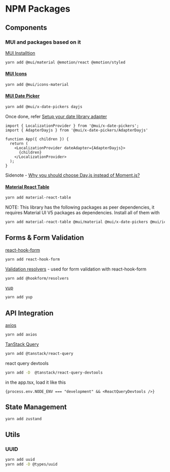 # NPM Packages

## Components

### MUI and packages based on it
   
[MUI Installtion](https://mui.com/material-ui/getting-started/installation/)

```bash
yarn add @mui/material @emotion/react @emotion/styled
```

#### [MUI Icons](https://mui.com/material-ui/material-icons/) 

```bash
yarn add @mui/icons-material
```

#### [MUI Date Picker](https://mui.com/x/react-date-pickers/) 

```bash
yarn add @mui/x-date-pickers dayjs
```

Once done, refer [Setup your date library adapter](https://mui.com/x/react-date-pickers/getting-started/#setup-your-date-library-adapter)

```tsx
import { LocalizationProvider } from '@mui/x-date-pickers';
import { AdapterDayjs } from '@mui/x-date-pickers/AdapterDayjs'

function App({ children }) {
  return (
    <LocalizationProvider dateAdapter={AdapterDayjs}>
      {children}
    </LocalizationProvider>
  );
}
```

Sidenote - [Why you should choose Day.js instead of Moment.js?](https://medium.datadriveninvestor.com/https-medium-com-sabesan96-why-you-should-choose-day-js-instead-of-moment-js-9cf7bb274bbd)

#### [Material React Table](https://www.material-react-table.com/) 

```bash
yarn add material-react-table
```

NOTE: This library has the following packages as peer dependencies, it requires Material UI V5 packages as dependencies. Install all of them with

```bash
yarn add material-react-table @mui/material @mui/x-date-pickers @mui/icons-material @emotion/react @emotion/styled
```

## Forms & Form Validation
 
[react-hook-form](https://react-hook-form.com/get-started)

```bash
yarn add react-hook-form
```

[Validation resolvers](https://github.com/react-hook-form/resolvers) - used for form validation with react-hook-form

```bash
yarn add @hookform/resolvers
```

[yup](https://www.npmjs.com/package/yup)

```bash
yarn add yup
```

## API Integration

[axios](https://www.npmjs.com/package/axios)

```bash
yarn add axios
```

[TanStack Query](https://tanstack.com/query/latest)

```bash
yarn add @tanstack/react-query
```

react query devtools 

```bash
yarn add -D  @tanstack/react-query-devtools
```

in the app.tsx, load it like this 

```tsx
{process.env.NODE_ENV === "development" && <ReactQueryDevtools />}
```

## State Management

```bash
yarn add zustand
```

## Utils

### UUID

```bash
yarn add uuid
yarn add -D @types/uuid
```
